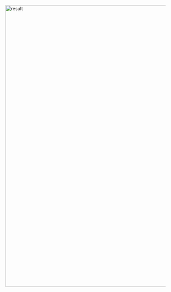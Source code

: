<img width="884" alt="result" src="https://user-images.githubusercontent.com/55650732/198039915-eb84ed0f-843b-4774-b8e3-083520f675db.png">
